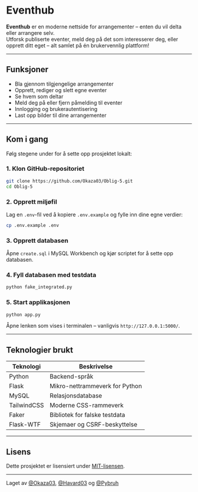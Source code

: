 # Eventhub

**Eventhub** er en moderne nettside for arrangementer – enten du vil delta eller arrangere selv.  
Utforsk publiserte eventer, meld deg på det som interesserer deg, eller opprett ditt eget – alt samlet på én brukervennlig plattform!

---

## Funksjoner

- Bla gjennom tilgjengelige arrangementer
- Opprett, rediger og slett egne eventer
- Se hvem som deltar
- Meld deg på eller fjern påmelding til eventer
- Innlogging og brukerautentisering
- Last opp bilder til dine arrangementer

---

## Kom i gang

Følg stegene under for å sette opp prosjektet lokalt:

### 1. Klon GitHub-repositoriet

```bash
git clone https://github.com/Okaza03/Oblig-5.git
cd Oblig-5
```

### 2. Opprett miljøfil

Lag en `.env`-fil ved å kopiere `.env.example` og fylle inn dine egne verdier:

```bash
cp .env.example .env
```

### 3. Opprett databasen

Åpne `create.sql` i MySQL Workbench og kjør scriptet for å sette opp databasen.

### 4. Fyll databasen med testdata

```bash
python fake_integrated.py
```

### 5. Start applikasjonen

```bash
python app.py
```

Åpne lenken som vises i terminalen – vanligvis `http://127.0.0.1:5000/`.

---

## Teknologier brukt

| Teknologi   | Beskrivelse                    |
| ----------- | ------------------------------ |
| Python      | Backend-språk                  |
| Flask       | Mikro-nettrammeverk for Python |
| MySQL       | Relasjonsdatabase              |
| TailwindCSS | Moderne CSS-rammeverk          |
| Faker       | Bibliotek for falske testdata  |
| Flask-WTF   | Skjemaer og CSRF-beskyttelse   |

---

## Lisens

Dette prosjektet er lisensiert under [MIT-lisensen](https://opensource.org/licenses/MIT).

---

Laget av [@Okaza03](https://github.com/Okaza03), [@Havard03](https://github.com/Havard03) og [@Pybruh](https://github.com/Pybruh)
